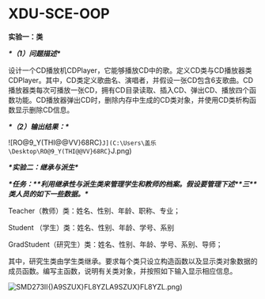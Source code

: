  # XDU-SCE-OOP

**实验一：类**

 

***\*（1）问题描述\****

设计一个CD播放机CDPlayer，它能够播放CD中的歌。定义CD类与CD播放器类CDPlayer。其中，CD类定义歌曲名、演唱者，并假设一张CD包含6支歌曲。CD播放器类每次可播放一张CD，拥有CD目录读取、插入CD、弹出CD、播放四个函数功能。CD播放器弹出CD时，删除内存中生成的CD类对象，并使用CD类析构函数显示删除CD信息。



***\*（2）输出结果：\****

![RO@9_Y(THI@@VV}68RC}``J](C:\Users\盖乐\Desktop\RO@9_Y(THI@@VV}68RC}``J.png) 

 

 

***\*实验二：继承与派生\****

 

***\*任务：\*******\*利用继承性与派生类来管理学生和教师的档案。假设要管理下述\*******\*三\*******\*类人员的如下一些数据。\****

  Teacher（教师）类：姓名、性别、年龄、职称、专业；

  Student （学生）类：姓名、性别、年龄、学号、系别

GradStudent（研究生）类：姓名、性别、年龄、学号、系别、导师；

其中，研究生类由学生类继承。要求每个类只设立构造函数以及显示类对象数据的成员函数。编写主函数，说明有关类对象，并按照如下输入显示相应信息。

![SMD273II{)A9SZUX}FL8YZL](C:\Users\盖乐\Desktop\SMD273II{)A9SZUX}FL8YZL.png)


